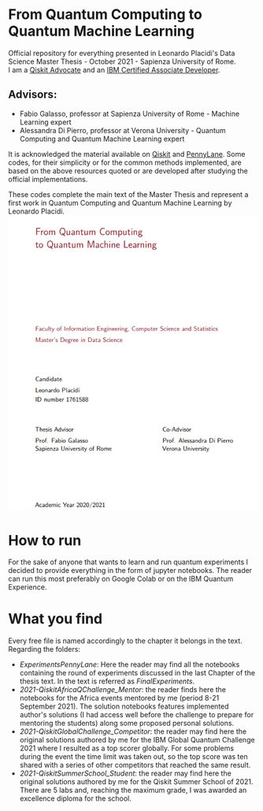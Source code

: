 # From Quantum Computing to Quantum Machine Learning
Official repository for everything presented in Leonardo Placidi's Data Science Master Thesis - October 2021 - Sapienza University of Rome.
<br>
I am a  <a href="https://www.credly.com/badges/519fac77-fea2-4649-bd46-22e5f1a3f1d8/public_url" target="_blank">Qiskit Advocate</a> and an <a href="https://www.credly.com/badges/aacdec95-e919-439b-ad6e-24753e42fd50?source=linked_in_profile" target="_blank">IBM Certified Associate Developer</a>.
<br>
## Advisors:
* Fabio Galasso, professor at Sapienza University of Rome - Machine Learning expert
* Alessandra Di Pierro, professor at Verona University - Quantum Computing and Quantum Machine Learning expert



It is acknowledged the material available on <a href="https://qiskit.org/" target="_blank">Qiskit</a> and <a href="https://pennylane.ai/" target="_blank">PennyLane</a>. Some codes, for their simplicity or for the common methods implemented, are based on the above resources quoted or are developed after studying the official implementations.<br>

These codes complete the main text of the Master Thesis and represent a first work in Quantum Computing and Quantum Machine Learning by Leonardo Placidi.
<br>
![alt text](https://github.com/Gruntrexpewrus/FromQCtoQML/blob/main/image.png)
<br>
# How to run

For the sake of anyone that wants to learn and run quantum experiments I decided to provide everything in the form of jupyter notebooks. The reader can run this most preferably on Google Colab or on the IBM Quantum Experience.

# What you find
Every free file is named accordingly to the chapter it belongs in the text. <br>
Regarding the folders:
* *ExperimentsPennyLane*: Here the reader may find all the notebooks containing the round of experiments discussed in the last Chapter of the thesis text. In the text is referred as *FinalExperiments*.
* *2021-QiskitAfricaQChallenge_Mentor*: the reader finds here the notebooks for the Africa events mentored by me (period 8-21 September 2021). The solution notebooks features implemented author's solutions (I had access well before the challenge to prepare for mentoring the students) along some proposed personal solutions.
* *2021-QiskitGlobalChallenge_Competitor*: the reader may find here the original solutions authored by me for the IBM Global Quantum Challenge 2021 where I resulted as a top scorer globally. For some problems during the event the time limit was taken out, so the top score was ten shared with a series of other competitors that reached the same result.
* *2021-QiskitSummerSchool_Student*: the reader may find here the original solutions authored by me for the Qiskit Summer School of 2021. There are 5 labs and, reaching the maximum grade, I was awarded an excellence diploma for the school.
